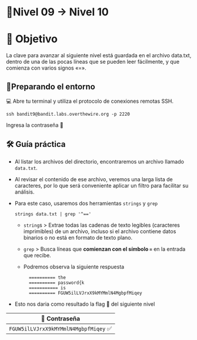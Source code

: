 # 🧩Nivel 09 → Nivel 10

# 🎯 Objetivo

La clave para avanzar al siguiente nivel está guardada en el archivo data.txt, dentro de una de las pocas líneas que se pueden leer fácilmente, y que comienza con varios signos «=».

## 🧭Preparando el entorno

💻 Abre tu terminal y utiliza el protocolo de conexiones remotas SSH.

    ssh bandit9@bandit.labs.overthewire.org -p 2220

Ingresa la contraseña 🚩

## 🛠️ Guía práctica

- Al listar los archivos del directorio, encontraremos un archivo llamado `data.txt`.
- Al revisar el contenido de ese archivo, veremos una larga lista de caracteres, por lo que será conveniente aplicar un filtro para facilitar su análisis.
- Para este caso, usaremos dos herramientas `strings` y `grep`
    
    `strings data.txt | grep '^=='`
    
    - `string`s > Extrae todas las cadenas de texto legibles (caracteres imprimibles) de un archivo, incluso si el archivo contiene datos binarios o no está en formato de texto plano.
    - `grep` > Busca líneas que **comienzan con el símbolo `=`** en la entrada que recibe.
    - Podremos observa la siguiente respuesta
    
            ========== the
            ========== password{k
            =========== is
            ========== FGUW5ilLVJrxX9kMYMmlN4MgbpfMiqey
    
    
- Esto nos daria como resultado la flag 🚩 del siguiente nivel

<div align="center">

| 🔐 Contraseña |
|:-------------:|
| `FGUW5ilLVJrxX9kMYMmlN4MgbpfMiqey` ✅ |

</div>
